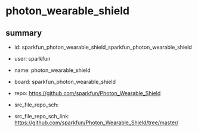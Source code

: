 # photon_wearable_shield
 
## summary 
* id: sparkfun_photon_wearable_shield_sparkfun_photon_wearable_shield
* user: sparkfun
* name: photon_wearable_shield
* board: sparkfun_photon_wearable_shield
* repo: https://github.com/sparkfun/Photon_Wearable_Shield



* src_file_repo_sch: 
* src_file_repo_sch_link: https://github.com/sparkfun/Photon_Wearable_Shield/tree/master/






